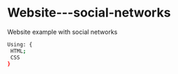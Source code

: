 # Website---social-networks
Website example with social networks
```bash
Using: {
 HTML;
 CSS
}
```
